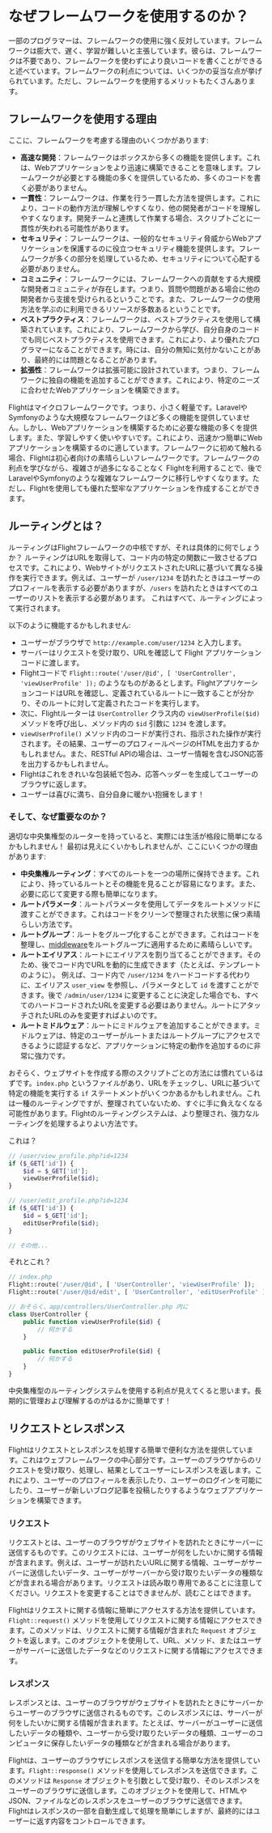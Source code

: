# なぜフレームワークを使用するのか？

一部のプログラマーは、フレームワークの使用に強く反対しています。フレームワークは膨大で、遅く、学習が難しいと主張しています。彼らは、フレームワークは不要であり、フレームワークを使わずにより良いコードを書くことができると述べています。フレームワークの利点については、いくつかの妥当な点が挙げられています。ただし、フレームワークを使用するメリットもたくさんあります。

## フレームワークを使用する理由

ここに、フレームワークを考慮する理由のいくつかがあります:

- **高速な開発**：フレームワークはボックスから多くの機能を提供します。これは、Webアプリケーションをより迅速に構築できることを意味します。フレームワークが必要とする機能の多くを提供しているため、多くのコードを書く必要がありません。
- **一貫性**：フレームワークは、作業を行う一貫した方法を提供します。これにより、コードの動作方法が理解しやすくなり、他の開発者がコードを理解しやすくなります。開発チームと連携して作業する場合、スクリプトごとに一貫性が失われる可能性があります。 
- **セキュリティ**：フレームワークは、一般的なセキュリティ脅威からWebアプリケーションを保護するのに役立つセキュリティ機能を提供します。フレームワークが多くの部分を処理しているため、セキュリティについて心配する必要がありません。
- **コミュニティ**：フレームワークには、フレームワークへの貢献をする大規模な開発者コミュニティが存在します。つまり、質問や問題がある場合に他の開発者から支援を受けられるということです。また、フレームワークの使用方法を学ぶのに利用できるリソースが多数あるということです。
- **ベストプラクティス**：フレームワークは、ベストプラクティスを使用して構築されています。これにより、フレームワークから学び、自分自身のコードでも同じベストプラクティスを使用できます。これにより、より優れたプログラマーになることができます。時には、自分の無知に気付かないことがあり、最終的には問題となることがあります。
- **拡張性**：フレームワークは拡張可能に設計されています。つまり、フレームワークに独自の機能を追加することができます。これにより、特定のニーズに合わせたWebアプリケーションを構築できます。

Flightはマイクロフレームワークです。つまり、小さく軽量です。LaravelやSymfonyのような大規模なフレームワークほど多くの機能を提供していません。しかし、Webアプリケーションを構築するために必要な機能の多くを提供します。また、学習しやすく使いやすいです。これにより、迅速かつ簡単にWebアプリケーションを構築するのに適しています。フレームワークに初めて触れる場合、Flightは初心者向けの素晴らしいフレームワークです。フレームワークの利点を学びながら、複雑さが過多になることなく Flightを利用することで、後でLaravelやSymfonyのような複雑なフレームワークに移行しやすくなります。ただし、Flightを使用しても優れた堅牢なアプリケーションを作成することができます。

## ルーティングとは？

ルーティングはFlightフレームワークの中核ですが、それは具体的に何でしょうか？ ルーティングはURLを取得して、コード内の特定の関数に一致させるプロセスです。これにより、WebサイトがリクエストされたURLに基づいて異なる操作を実行できます。例えば、ユーザーが `/user/1234` を訪れたときはユーザーのプロフィールを表示する必要がありますが、`/users` を訪れたときはすべてのユーザーのリストを表示する必要があります。 これはすべて、ルーティングによって実行されます。

以下のように機能するかもしれません:

- ユーザーがブラウザで `http://example.com/user/1234` と入力します。
- サーバーはリクエストを受け取り、URLを確認して Flight アプリケーションコードに渡します。
- Flightコードで `Flight::route('/user/@id', [ 'UserController', 'viewUserProfile' ]);` のようなものがあるとします。FlightアプリケーションコードはURLを確認し、定義されているルートに一致することが分かり、そのルートに対して定義されたコードを実行します。
- 次に、Flightルーターは `UserController` クラス内の `viewUserProfile($id)` メソッドを呼び出し、メソッド内の `$id` 引数に `1234` を渡します。
- `viewUserProfile()` メソッド内のコードが実行され、指示された操作が実行されます。その結果、ユーザーのプロフィールページのHTMLを出力するかもしれません。また、RESTful APIの場合は、ユーザー情報を含むJSON応答を出力するかもしれません。
- Flightはこれをきれいな包装紙で包み、応答ヘッダーを生成してユーザーのブラウザに返します。
- ユーザーは喜びに満ち、自分自身に暖かい抱擁をします！

### そして、なぜ重要なのか？

適切な中央集権型のルーターを持っていると、実際には生活が格段に簡単になるかもしれません！ 最初は見えにくいかもしれませんが、ここにいくつかの理由があります:

- **中央集権ルーティング**：すべてのルートを一つの場所に保持できます。これにより、持っているルートとその機能を見ることが容易になります。また、必要に応じて変更する際も簡単になります。
- **ルートパラメータ**：ルートパラメータを使用してデータをルートメソッドに渡すことができます。これはコードをクリーンで整理された状態に保つ素晴らしい方法です。
- **ルートグループ**：ルートをグループ化することができます。これはコードを整理し、[middleware](middleware)をルートグループに適用するために素晴らしいです。
- **ルートエイリアス**：ルートにエイリアスを割り当てることができます。そのため、後でコード内でURLを動的に生成できます（たとえば、テンプレートのように）。 例えば、コード内で `/user/1234` をハードコードする代わりに、エイリアス `user_view` を参照し、パラメータとして `id` を渡すことができます。後で `/admin/user/1234` に変更することに決定した場合でも、すべてのハードコードされたURLを変更する必要はありません。ルートにアタッチされたURLのみを変更すればよいのです。
- **ルートミドルウェア**：ルートにミドルウェアを追加することができます。ミドルウェアは、特定のユーザーがルートまたはルートグループにアクセスできるように認証するなど、アプリケーションに特定の動作を追加するのに非常に強力です。

おそらく、ウェブサイトを作成する際のスクリプトごとの方法には慣れているはずです。`index.php` というファイルがあり、URLをチェックし、URLに基づいて特定の機能を実行する `if` ステートメントがいくつかあるかもしれません。これは一種のルーティングですが、整理されていないため、すぐに手に負えなくなる可能性があります。Flightのルーティングシステムは、より整理され、強力なルーティングを処理するよりよい方法です。

これは？

```php
// /user/view_profile.php?id=1234
if ($_GET['id']) {
	$id = $_GET['id'];
	viewUserProfile($id);
}

// /user/edit_profile.php?id=1234
if ($_GET['id']) {
	$id = $_GET['id'];
	editUserProfile($id);
}

// その他...
```

それとこれ？

```php
// index.php
Flight::route('/user/@id', [ 'UserController', 'viewUserProfile' ]);
Flight::route('/user/@id/edit', [ 'UserController', 'editUserProfile' ]);

// おそらく、app/controllers/UserController.php 内に
class UserController {
	public function viewUserProfile($id) {
		// 何かする
	}

	public function editUserProfile($id) {
		// 何かする
	}
}
```

中央集権型のルーティングシステムを使用する利点が見えてくると思います。長期的に管理および理解するのがはるかに簡単です！

## リクエストとレスポンス

Flightはリクエストとレスポンスを処理する簡単で便利な方法を提供しています。これはウェブフレームワークの中心部分です。ユーザーのブラウザからのリクエストを受け取り、処理し、結果としてユーザーにレスポンスを返します。これにより、ユーザーのプロフィールを表示したり、ユーザーのログインを可能にしたり、ユーザーが新しいブログ記事を投稿したりするようなウェブアプリケーションを構築できます。

### リクエスト

リクエストとは、ユーザーのブラウザがウェブサイトを訪れたときにサーバーに送信するものです。このリクエストには、ユーザーが何をしたいかに関する情報が含まれます。例えば、ユーザーが訪れたいURLに関する情報、ユーザーがサーバーに送信したいデータ、ユーザーがサーバーから受け取りたいデータの種類などが含まれる場合があります。リクエストは読み取り専用であることに注意してください。リクエストを変更することはできませんが、読むことはできます。

Flightはリクエストに関する情報に簡単にアクセスする方法を提供しています。`Flight::request()` メソッドを使用してリクエストに関する情報にアクセスできます。このメソッドは、リクエストに関する情報が含まれた `Request` オブジェクトを返します。このオブジェクトを使用して、URL、メソッド、またはユーザーがサーバーに送信したデータなどのリクエストに関する情報にアクセスできます。

### レスポンス

レスポンスとは、ユーザーのブラウザがウェブサイトを訪れたときにサーバーからユーザーのブラウザに送信されるものです。このレスポンスには、サーバーが何をしたいかに関する情報が含まれます。たとえば、サーバーがユーザーに送信したいデータの種類や、ユーザーから受け取りたいデータの種類、ユーザーのコンピュータに保存したいデータの種類などが含まれる場合があります。

Flightは、ユーザーのブラウザにレスポンスを送信する簡単な方法を提供しています。`Flight::response()` メソッドを使用してレスポンスを送信できます。このメソッドは `Response` オブジェクトを引数として受け取り、そのレスポンスをユーザーのブラウザに送信します。このオブジェクトを使用して、HTMLやJSON、ファイルなどのレスポンスをユーザーのブラウザに送信できます。Flightはレスポンスの一部を自動生成して処理を簡単にしますが、最終的にはユーザーに返す内容をコントロールできます。